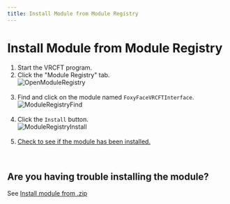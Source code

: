 ```yaml
---
title: Install Module from Module Registry
---
```


# Install Module from Module Registry

1. Start the VRCFT program.
2. Click the "Module Registry" tab.<br />![OpenModuleRegistry](/images/FoxyFaceVRCFTInterface/install-update-uninstall/install/OpenModuleRegistry.png)<br /><br />
3. Find and click on the module named `FoxyFaceVRCFTInterface`.<br />![ModuleRegistryFind](/images/FoxyFaceVRCFTInterface/install-update-uninstall/install/registry/ModuleRegistryFind.png)<br /><br />
4. Click the `Install` button.<br />![ModuleRegistryInstall](/images/FoxyFaceVRCFTInterface/install-update-uninstall/install/registry/ModuleRegistryInstall.png)<br /><br />
5. [Check to see if the module has been installed.](/FoxyFaceVRCFTInterface/install-update-uninstall/validate/Ensure-that-the-installation-is-correct.md)

<br />

## Are you having trouble installing the module?

See [Install module from .zip](/FoxyFaceVRCFTInterface/install-update-uninstall/install/Install-.zip-archive.md)